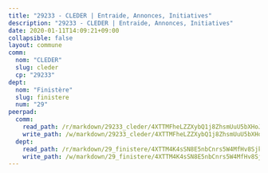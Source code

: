 ```yaml
---
title: "29233 - CLEDER | Entraide, Annonces, Initiatives"
description: "29233 - CLEDER | Entraide, Annonces, Initiatives"
date: 2020-01-11T14:09:21+09:00
collapsible: false
layout: commune
comm:
  nom: "CLEDER"
  slug: cleder
  cp: "29233"
dept:
  nom: "Finistère"
  slug: finistere
  num: "29"
peerpad:
  comm:
    read_path: /r/markdown/29233_cleder/4XTTMFheLZZXybQ1j8ZhsmUuU5bXHoJJK59fvdqYKZghuFj3Q
    write_path: /w/markdown/29233_cleder/4XTTMFheLZZXybQ1j8ZhsmUuU5bXHoJJK59fvdqYKZghuFj3Q-K3TgTir1d1YGkuqSRBxTKam6bYAhXayZa7zJQcoagd91XJeJ75rMMxVwkqAipgBZC1NCYUZWPpPMmGYah4cbCYL19SnVprka3sVTvfCZaB9d8JgPbDJ4dczbYN7TVL5jfZRRwzHG
  dept:
    read_path: /r/markdown/29_finistere/4XTTM4K4sSN8E5nbCnrs5W4MfHv8SjkZXZkMiZwJKZCUFreuC
    write_path: /w/markdown/29_finistere/4XTTM4K4sSN8E5nbCnrs5W4MfHv8SjkZXZkMiZwJKZCUFreuC-K3TgUmttHvLKDBu5vxQ3oPzTia91UxXiaB3vEFjsHJiDiJD9aQfr6ibvcPa75Eo3oX7ob78s9tVxCKrtPM9bLAmDziVCSFjEgZbp3rqL8Ji8Q5aZhxfTcqkGX75WxHS6TQxtiQQ6
---
```


